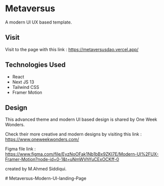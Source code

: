 # Metaversus
A modern UI UX based template.








## Visit

Visit to the page with this link : https://metaversusdao.vercel.app/







## Technologies Used

- React
- Next JS 13
- Tailwind CSS 
- Framer Motion






## Design
This advanced theme and modern UI based design is shared by One Week Wonders.

Check their more creative and modern designs by visiting this link : https://www.oneweekwonders.com/


Figma file link :
 https://www.figma.com/file/EyzNoOFak1Nb1bBx9ZKI7E/Modern-UI%2FUX-Framer-Motion?node-id=0-1&t=uNmWVhYuCExOCKff-0











created by M.Ahmed Siddiqui.

#   M e t a v e r s u s - M o d e r n - U I - l a n d i n g - P a g e  
 